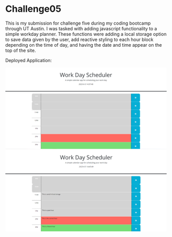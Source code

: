 # Challenge05
This is my submission for challenge five during my coding bootcamp through UT Austin.
I was tasked with adding javascript functionality to a simple workday planner.
These functions were adding a local storage option to save data given by the user, add reactive styling to each hour block depending on the time of day, and having the date and time appear on the top of the site.

Deployed Application: 

![Alt text](./assets/images/Challenge05.png)
![Alt text](./assets/images/Challenge06(1).png)

